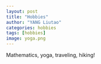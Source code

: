 ```yaml
---
layout: post
title: "Hobbies"
author: "YANG Liutao"
categories: hobbies
tags: [hobbies]
image: yoga.png
---
```


Mathematics, yoga, traveling, hiking!
